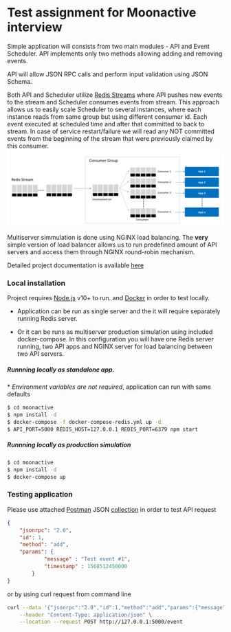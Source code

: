 # Test assignment for Moonactive interview

Simple application will consists from two main modules - API and Event Scheduler. 
API implements only two methods allowing adding and removing events.

API will allow JSON RPC calls and perform input validation using JSON Schema.

Both API and Scheduler utilize [Redis Streams](https://redis.io/topics/streams-intro) 
where API pushes new events to the stream and Scheduler consumes events from stream. 
This approach allows us to easily scale Scheduler to several instances, where each instance reads from same group but using different consumer id.
Each event executed at scheduled time and after that committed to back to stream. In case of service restart/failure we will read 
any NOT committed events from the beginning of the stream that were previously claimed by this consumer. 
![alt text](./doc/consumer_groups.png "Redis streams - schema")

Multiserver simmulation is done using NGINX load balancing. The **very** simple version of load balancer allows us to run predefined amount of API servers 
and access them through NGINX round-robin mechanism.

Detailed project documentation is available [here](doc/documentation.md)

### Local installation
Project requires [Node.js](https://nodejs.org/) v10+ to run. and [Docker](https://www.docker.com/) in order to test locally.
- Application can be run as single server and the it will require separately running Redis server. 

- Or it can be runs as multiserver production simulation using included docker-compose. 
In this configuration you will have one Redis server running, two API apps and NGINX server for load balancing between two API servers.


##### Runnning locally as standalone app. 

\* *Environment variables are not required*, application can run with same defaults
```sh
$ cd moonactive
$ npm install -d
$ docker-compose -f docker-compose-redis.yml up -d 
$ API_PORT=5000 REDIS_HOST=127.0.0.1 REDIS_PORT=6379 npm start
```

 ##### Runnning locally as production simulation 

```sh
$ cd moonactive
$ npm install -d
$ docker-compose up
```

### Testing application 

Please use attached [Postman](https://www.getpostman.com/) JSON [collection](./postman_collection.json) in order to test API request

```json
{
	"jsonrpc": "2.0", 
	"id": 1,
	"method": "add", 
	"params": {
            "message" : "Test event #1",
            "timestamp" : 1568512450000
        }	
}
```

or by using curl request from command line

```sh
curl --data '{"jsonrpc":"2.0","id":1,"method":"add","params":{"message":"Test event #1","timestamp":1568512450000}}' \
    --header "Content-Type: application/json" \
    --location --request POST http://127.0.0.1:5000/event
```


